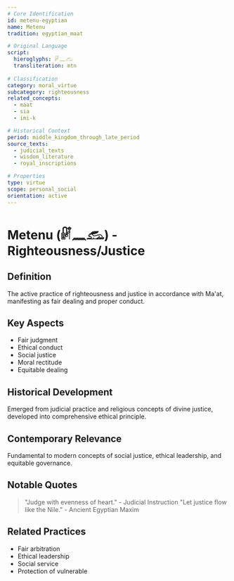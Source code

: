 ```yaml
---
# Core Identification
id: metenu-egyptian
name: Metenu
tradition: egyptian_maat

# Original Language
script:
  hieroglyphs: 𓏞𓈖𓃹
  transliteration: mtn
  
# Classification
category: moral_virtue
subcategory: righteousness
related_concepts:
  - maat
  - sia
  - imi-k

# Historical Context
period: middle_kingdom_through_late_period
source_texts:
  - judicial_texts
  - wisdom_literature
  - royal_inscriptions

# Properties
type: virtue
scope: personal_social
orientation: active
---
```


# Metenu (𓏞𓈖𓃹) - Righteousness/Justice

## Definition
The active practice of righteousness and justice in accordance with Ma'at, manifesting as fair dealing and proper conduct.

## Key Aspects
- Fair judgment
- Ethical conduct
- Social justice
- Moral rectitude
- Equitable dealing

## Historical Development
Emerged from judicial practice and religious concepts of divine justice, developed into comprehensive ethical principle.

## Contemporary Relevance
Fundamental to modern concepts of social justice, ethical leadership, and equitable governance.

## Notable Quotes
> "Judge with evenness of heart." - Judicial Instruction
> "Let justice flow like the Nile." - Ancient Egyptian Maxim

## Related Practices
- Fair arbitration
- Ethical leadership
- Social service
- Protection of vulnerable